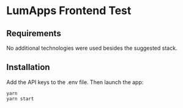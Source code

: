 # LumApps Frontend Test


## Requirements

No additional technologies were used besides the suggested stack.

## Installation

Add the API keys to the .env file. 
Then launch the app:

    yarn
    yarn start

